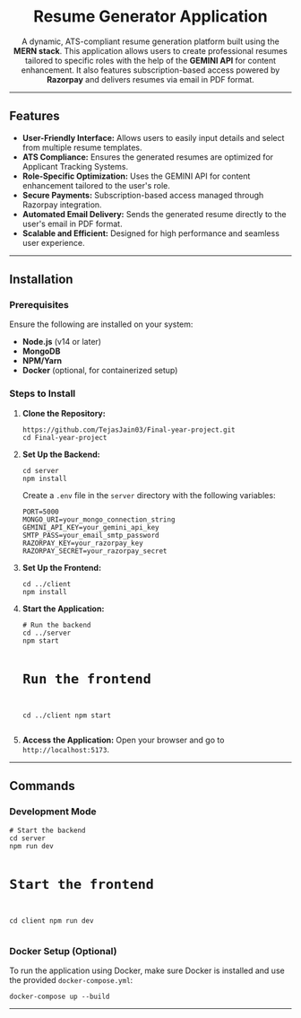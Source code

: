 <h1 align="center">Resume Generator Application</h1>

<p align="center">
  A dynamic, ATS-compliant resume generation platform built using the <strong>MERN stack</strong>. This application allows users to create professional resumes tailored to specific roles with the help of the <strong>GEMINI API</strong> for content enhancement. It also features subscription-based access powered by <strong>Razorpay</strong> and delivers resumes via email in PDF format.
</p>

---

<h2>Features</h2>
<ul>
  <li><strong>User-Friendly Interface:</strong> Allows users to easily input details and select from multiple resume templates.</li>
  <li><strong>ATS Compliance:</strong> Ensures the generated resumes are optimized for Applicant Tracking Systems.</li>
  <li><strong>Role-Specific Optimization:</strong> Uses the GEMINI API for content enhancement tailored to the user's role.</li>
  <li><strong>Secure Payments:</strong> Subscription-based access managed through Razorpay integration.</li>
  <li><strong>Automated Email Delivery:</strong> Sends the generated resume directly to the user's email in PDF format.</li>
  <li><strong>Scalable and Efficient:</strong> Designed for high performance and seamless user experience.</li>
</ul>

---

<h2>Installation</h2>

<h3>Prerequisites</h3>
<p>Ensure the following are installed on your system:</p>
<ul>
  <li><strong>Node.js</strong> (v14 or later)</li>
  <li><strong>MongoDB</strong></li>
  <li><strong>NPM/Yarn</strong></li>
  <li><strong>Docker</strong> (optional, for containerized setup)</li>
</ul>

<h3>Steps to Install</h3>
<ol>
  <li>
    <strong>Clone the Repository:</strong>
    <pre><code>https://github.com/TejasJain03/Final-year-project.git
cd Final-year-project</code></pre>
  </li>
  <li>
    <strong>Set Up the Backend:</strong>
    <pre><code>cd server
npm install</code></pre>
    <p>Create a <code>.env</code> file in the <code>server</code> directory with the following variables:</p>
    <pre><code>PORT=5000
MONGO_URI=your_mongo_connection_string
GEMINI_API_KEY=your_gemini_api_key
SMTP_PASS=your_email_smtp_password
RAZORPAY_KEY=your_razorpay_key
RAZORPAY_SECRET=your_razorpay_secret</code></pre>
  </li>
  <li>
    <strong>Set Up the Frontend:</strong>
    <pre><code>cd ../client
npm install</code></pre>
  </li>
  <li>
    <strong>Start the Application:</strong>
    <pre><code># Run the backend
cd ../server
npm start

# Run the frontend
cd ../client
npm start</code></pre>
  </li>
  <li>
    <strong>Access the Application:</strong>
    Open your browser and go to <code>http://localhost:5173</code>.
  </li>
</ol>

---

<h2>Commands</h2>

<h3>Development Mode</h3>
<pre><code># Start the backend
cd server
npm run dev

# Start the frontend
cd client
npm run dev</code></pre>

<h3>Docker Setup (Optional)</h3>
<p>To run the application using Docker, make sure Docker is installed and use the provided <code>docker-compose.yml</code>:</p>
<pre><code>docker-compose up --build</code></pre>

---
